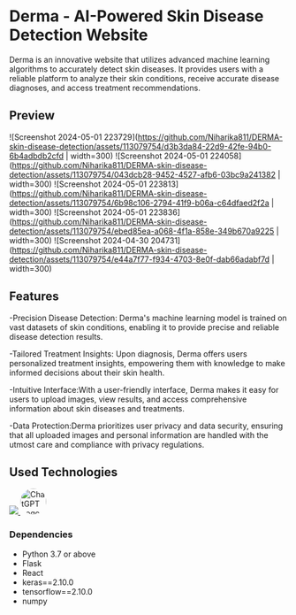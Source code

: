 # Derma - AI-Powered Skin Disease Detection Website

 Derma is an innovative website that utilizes advanced machine learning algorithms to accurately detect skin diseases. It provides users with a reliable platform to analyze their skin conditions, receive accurate disease diagnoses, and access treatment recommendations.

## Preview
![Screenshot 2024-05-01 223729](https://github.com/Niharika811/DERMA-skin-disease-detection/assets/113079754/d3b3da84-22d9-42fe-94b0-6b4adbdb2cfd | width=300)
![Screenshot 2024-05-01 224058](https://github.com/Niharika811/DERMA-skin-disease-detection/assets/113079754/043dcb28-9452-4527-afb6-03bc9a241382 | width=300)
![Screenshot 2024-05-01 223813](https://github.com/Niharika811/DERMA-skin-disease-detection/assets/113079754/6b98c106-2794-41f9-b06a-c64dfaed2f2a | width=300)
![Screenshot 2024-05-01 223836](https://github.com/Niharika811/DERMA-skin-disease-detection/assets/113079754/ebed85ea-a068-4f1a-858e-349b670a9225 | width=300)
![Screenshot 2024-04-30 204731](https://github.com/Niharika811/DERMA-skin-disease-detection/assets/113079754/e44a7f77-f934-4703-8e0f-dab66adabf7d | width=300)



## Features
-Precision Disease Detection: Derma's machine learning model is trained on vast datasets of skin conditions, enabling it to provide precise and reliable disease detection results.

-Tailored Treatment Insights: Upon diagnosis, Derma offers users personalized treatment insights, empowering them with knowledge to make informed decisions about their skin health.

-Intuitive Interface:With a user-friendly interface, Derma makes it easy for users to upload images, view results, and access comprehensive information about skin diseases and treatments.

-Data Protection:Derma prioritizes user privacy and data security, ensuring that all uploaded images and personal information are handled with the utmost care and compliance with privacy regulations.

## Used Technologies
<p>
  <a href="https://skillicons.dev">
    <img src="https://skillicons.dev/icons?i=react,github,py,tensorflow,vscode&perline=14" />
  </a>
  <a href="https://upload.wikimedia.org/wikipedia/commons/0/04/ChatGPT_logo.svg">
    <img src="https://upload.wikimedia.org/wikipedia/commons/0/04/ChatGPT_logo.svg" 
         width="47" 
         height="47" 
         style="height:47px;width:auto;border-radius:8rem;overflow:hidden" 
         alt="ChatGPT Logo" />
  </a>
</p>


### Dependencies

- Python 3.7 or above
- Flask
- React
- keras==2.10.0
- tensorflow==2.10.0
- numpy
